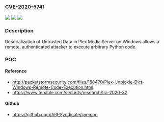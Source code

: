 ### [CVE-2020-5741](https://cve.mitre.org/cgi-bin/cvename.cgi?name=CVE-2020-5741)
![](https://img.shields.io/static/v1?label=Product&message=Plex%20Media%20Server%20(Windows)&color=blue)
![](https://img.shields.io/static/v1?label=Version&message=n%2Fa&color=blue)
![](https://img.shields.io/static/v1?label=Vulnerability&message=Authenticated%20Remote%20Python%20Deserialization&color=brighgreen)

### Description

Deserialization of Untrusted Data in Plex Media Server on Windows allows a remote, authenticated attacker to execute arbitrary Python code.

### POC

#### Reference
- http://packetstormsecurity.com/files/158470/Plex-Unpickle-Dict-Windows-Remote-Code-Execution.html
- https://www.tenable.com/security/research/tra-2020-32

#### Github
- https://github.com/ARPSyndicate/cvemon

